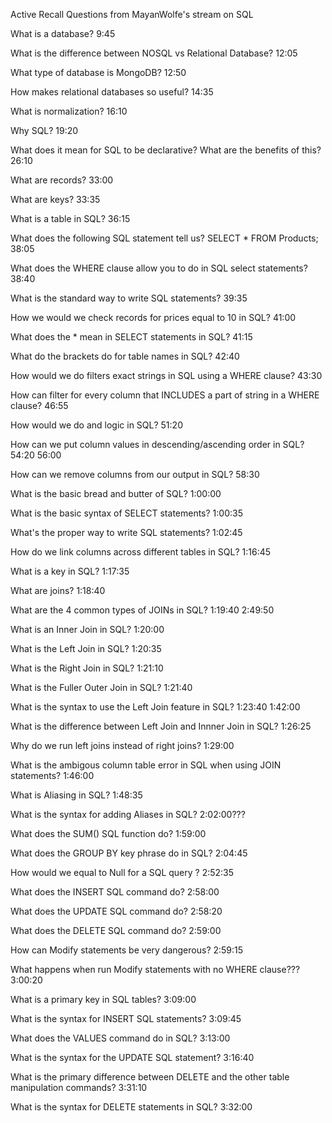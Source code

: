 Active Recall Questions from MayanWolfe's stream on SQL

What is a database?
9:45

What is the difference between NOSQL vs Relational Database?
12:05

What type of database is MongoDB?
12:50

How makes relational databases so useful?
14:35

What is normalization?
16:10

Why SQL?
19:20

What does it mean for SQL to be declarative? What are the benefits of this?
26:10

What are records?
33:00

What are keys?
33:35

What is a table in SQL?
36:15

What does the following SQL statement tell us? SELECT * FROM Products;
38:05

What does the WHERE clause allow you to do in SQL select statements?
38:40

What is the standard way to write SQL statements?
39:35

How we would we check records for prices equal to 10 in SQL?
41:00

What does the * mean in SELECT statements in SQL?
41:15


What do the brackets do for table names in SQL?
42:40

How would we do filters exact strings in SQL using a WHERE clause?
43:30

How can filter for every column that INCLUDES a part of string in a WHERE clause?
46:55

How would we do and logic in SQL?
51:20

How can we put column values in descending/ascending order in SQL?
54:20
56:00

How can we remove columns from our output in SQL?
58:30

What is the basic bread and butter of SQL?
1:00:00

What is the basic syntax of SELECT statements?
1:00:35

What's the proper way to write SQL statements?
1:02:45

How do we link columns across different tables in SQL?
1:16:45

What is a key in SQL?
1:17:35

What are joins?
1:18:40

What are the 4 common types of JOINs in SQL?
1:19:40
2:49:50

What is an Inner Join in SQL?
1:20:00

What is the Left Join in SQL?
1:20:35

What is the Right Join in SQL?
1:21:10

What is the Fuller Outer Join in SQL?
1:21:40

What is the syntax to use the Left Join feature in SQL?
1:23:40
1:42:00

What is the difference between Left Join and Innner Join in SQL?
1:26:25

Why do we run left joins instead of right joins?
1:29:00

What is the ambigous column table error in SQL when using JOIN statements?
1:46:00

What is Aliasing in SQL?
1:48:35

What is the syntax for adding Aliases in SQL?
2:02:00???

What does the SUM() SQL function do?
1:59:00

What does the GROUP BY key phrase do in SQL?
2:04:45

How would we equal to Null for a SQL query ?
2:52:35

What does the INSERT SQL command do?
2:58:00

What does the UPDATE SQL command do?
2:58:20

What does the DELETE SQL command do?
2:59:00

How can Modify statements be very dangerous?
2:59:15

What happens when run Modify statements with no WHERE clause???
3:00:20

What is a primary key in SQL tables?
3:09:00

What is the syntax for INSERT SQL statements?
3:09:45

What does the VALUES command do in SQL?
3:13:00

What is the syntax for the UPDATE SQL statement?
3:16:40

What is the primary difference between DELETE and the other table manipulation commands?
3:31:10

What is the syntax for DELETE statements in SQL?
3:32:00
